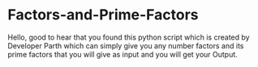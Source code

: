 # Factors-and-Prime-Factors
Hello, good to hear that you found this python script which is created by Developer Parth which can simply give you any number factors and its prime factors that you will give as input and you will get your Output.
